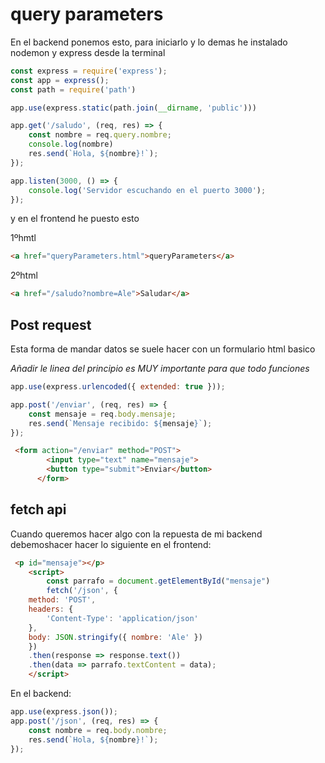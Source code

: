 # query parameters

En el backend ponemos esto, para iniciarlo y lo demas he instalado nodemon y express desde la terminal

```js
const express = require('express');
const app = express();
const path = require('path')

app.use(express.static(path.join(__dirname, 'public')))

app.get('/saludo', (req, res) => {
    const nombre = req.query.nombre;
    console.log(nombre)
    res.send(`Hola, ${nombre}!`);
});

app.listen(3000, () => {
    console.log('Servidor escuchando en el puerto 3000');
});
```

y en el frontend he puesto esto 

1ºhmtl
```html
<a href="queryParameters.html">queryParameters</a>
```

2ºhtml
```html
<a href="/saludo?nombre=Ale">Saludar</a>
```

## Post request

Esta forma de mandar datos se suele hacer con un formulario html basico

*Añadir le linea del principio  es MUY importante para que todo funciones*

```js
app.use(express.urlencoded({ extended: true }));

app.post('/enviar', (req, res) => {
    const mensaje = req.body.mensaje;
    res.send(`Mensaje recibido: ${mensaje}`);
});
```

```html
 <form action="/enviar" method="POST">
        <input type="text" name="mensaje">
        <button type="submit">Enviar</button>
      </form>
```

## fetch api

Cuando queremos hacer algo con la repuesta de mi backend debemoshacer hacer lo siguiente en el frontend:

```html
 <p id="mensaje"></p>
    <script>
        const parrafo = document.getElementById("mensaje")
        fetch('/json', {
    method: 'POST',
    headers: {
        'Content-Type': 'application/json'
    },
    body: JSON.stringify({ nombre: 'Ale' })
    })
    .then(response => response.text())
    .then(data => parrafo.textContent = data);
    </script>
```

En el backend:

```js
app.use(express.json());
app.post('/json', (req, res) => {
    const nombre = req.body.nombre;
    res.send(`Hola, ${nombre}!`);
});
```